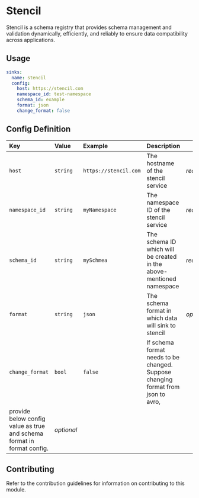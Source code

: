 # Stencil

Stencil is a schema registry that provides schema management and validation dynamically, efficiently, and reliably to ensure data compatibility across applications.

## Usage

```yaml
sinks:
  name: stencil
  config:
    host: https://stencil.com
    namespace_id: test-namespace
    schema_id: example
    format: json
    change_format: false
```

## Config Definition

| Key | Value | Example | Description |  |
| :-- | :---- | :------ | :---------- | :-- |
|`host` | `string` | `https://stencil.com` | The hostname of the stencil service | *required*|
| `namespace_id` | `string` | `myNamespace` | The namespace ID of the stencil service | *required* |
|`schema_id` | `string` | `mySchmea` | The schema ID which will be created in the above-mentioned namespace | *required*|
|`format` | `string` | `json` | The schema format in which data will sink to stencil | *optional*|
|`change_format` | `bool` | `false` | If schema format needs to be changed. Suppose changing format from json to avro,
provide below config value as true and schema format in format config. | *optional*|


## Contributing

Refer to the contribution guidelines for information on contributing to this module.